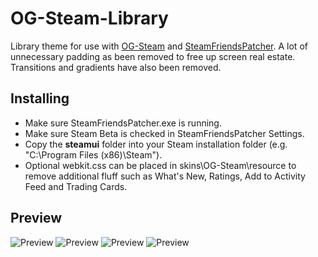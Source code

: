 # OG-Steam-Library
Library theme for use with <a href="https://github.com/ungstein/OG-Steam">OG-Steam</a> and <a href="https://github.com/PhantomGamers/SteamFriendsPatcher">SteamFriendsPatcher<a>. A lot of unnecessary padding as been removed to free up screen real estate. Transitions and gradients have also been removed.

Installing
-

* Make sure SteamFriendsPatcher.exe is running.
* Make sure Steam Beta is checked in SteamFriendsPatcher Settings.
* Copy the **steamui** folder into your Steam installation folder (e.g. "C:\Program Files (x86)\Steam").
* Optional webkit.css can be placed in skins\OG-Steam\resource to remove additional fluff such as What's New, Ratings, Add to Activity Feed and Trading Cards.

Preview
-
![Preview](https://i.imgur.com/mtTseOO.png)
![Preview](https://i.imgur.com/kODgUz9.png)
![Preview](https://i.imgur.com/91nr8si.png)
![Preview](https://i.imgur.com/H7pRyRr.png)
